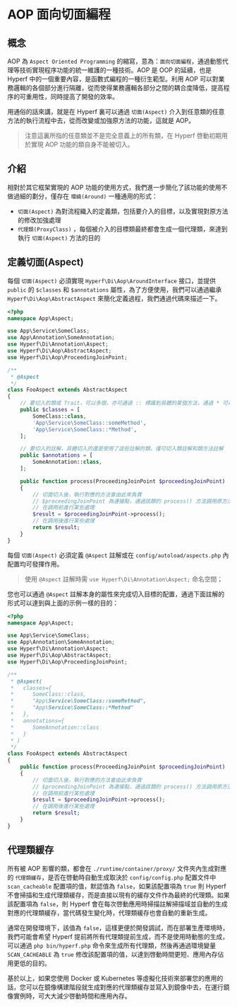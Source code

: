 # AOP 面向切面編程

## 概念

AOP 為 `Aspect Oriented Programming` 的縮寫，意為：`面向切面編程`，通過動態代理等技術實現程序功能的統一維護的一種技術。AOP 是 OOP 的延續，也是 Hyperf 中的一個重要內容，是函數式編程的一種衍生範型。利用 AOP 可以對業務邏輯的各個部分進行隔離，從而使得業務邏輯各部分之間的耦合度降低，提高程序的可重用性，同時提高了開發的效率。

用通俗的話來講，就是在 Hyperf 裏可以通過 `切面(Aspect)` 介入到任意類的任意方法的執行流程中去，從而改變或加強原方法的功能，這就是 AOP。

> 注意這裏所指的任意類並不是完全意義上的所有類，在 Hyperf 啓動初期用於實現 AOP 功能的類自身不能被切入。

## 介紹

相對於其它框架實現的 AOP 功能的使用方式，我們進一步簡化了該功能的使用不做過細的劃分，僅存在 `環繞(Around)` 一種通用的形式：

- `切面(Aspect)` 為對流程織入的定義類，包括要介入的目標，以及實現對原方法的修改加強處理
- `代理類(ProxyClass)` ，每個被介入的目標類最終都會生成一個代理類，來達到執行 `切面(Aspect)` 方法的目的

## 定義切面(Aspect)

每個 `切面(Aspect)` 必須實現 `Hyperf\Di\Aop\AroundInterface` 接口，並提供 `public` 的 `$classes` 和 `$annotations` 屬性，為了方便使用，我們可以通過繼承 `Hyperf\Di\Aop\AbstractAspect` 來簡化定義過程，我們通過代碼來描述一下。

```php
<?php
namespace App\Aspect;

use App\Service\SomeClass;
use App\Annotation\SomeAnnotation;
use Hyperf\Di\Annotation\Aspect;
use Hyperf\Di\Aop\AbstractAspect;
use Hyperf\Di\Aop\ProceedingJoinPoint;

/**
 * @Aspect
 */
class FooAspect extends AbstractAspect
{
    // 要切入的類或 Trait，可以多個，亦可通過 :: 標識到具體的某個方法，通過 * 可以模糊匹配
    public $classes = [
        SomeClass::class,
        'App\Service\SomeClass::someMethod',
        'App\Service\SomeClass::*Method',
    ];

    // 要切入的註解，具體切入的還是使用了這些註解的類，僅可切入類註解和類方法註解
    public $annotations = [
        SomeAnnotation::class,
    ];

    public function process(ProceedingJoinPoint $proceedingJoinPoint)
    {
        // 切面切入後，執行對應的方法會由此來負責
        // $proceedingJoinPoint 為連接點，通過該類的 process() 方法調用原方法並獲得結果
        // 在調用前進行某些處理
        $result = $proceedingJoinPoint->process();
        // 在調用後進行某些處理
        return $result;
    }
}
```

每個 `切面(Aspect)` 必須定義 `@Aspect` 註解或在 `config/autoload/aspects.php` 內配置均可發揮作用。

> 使用 `@Aspect` 註解時需 `use Hyperf\Di\Annotation\Aspect;` 命名空間；

您也可以通過 `@Aspect` 註解本身的屬性來完成切入目標的配置，通過下面註解的形式可以達到與上面的示例一樣的目的：

```php
<?php
namespace App\Aspect;

use App\Service\SomeClass;
use App\Annotation\SomeAnnotation;
use Hyperf\Di\Annotation\Aspect;
use Hyperf\Di\Aop\AbstractAspect;
use Hyperf\Di\Aop\ProceedingJoinPoint;

/**
 * @Aspect(
 *   classes={
 *      SomeClass::class,
 *      "App\Service\SomeClass::someMethod",
 *      "App\Service\SomeClass::*Method"
 *   },
 *   annotations={
 *      SomeAnnotation::class
 *   }
 * )
 */
class FooAspect extends AbstractAspect
{
    public function process(ProceedingJoinPoint $proceedingJoinPoint)
    {
        // 切面切入後，執行對應的方法會由此來負責
        // $proceedingJoinPoint 為連接點，通過該類的 process() 方法調用原方法並獲得結果
        // 在調用前進行某些處理
        $result = $proceedingJoinPoint->process();
        // 在調用後進行某些處理
        return $result;
    }
}
```

## 代理類緩存

所有被 AOP 影響的類，都會在 `./runtime/container/proxy/` 文件夾內生成對應的 `代理類緩存`，是否在啓動時自動生成取決於 `config/config.php` 配置文件中 `scan_cacheable` 配置項的值，默認值為 `false`，如果該配置項為 `true` 則 Hyperf 不會掃描和生成代理類緩存，而是直接以現有的緩存文件作為最終的代理類。如果該配置項為 `false`，則 Hyperf 會在每次啓動應用時掃描註解掃描域並自動的生成對應的代理類緩存，當代碼發生變化時，代理類緩存也會自動的重新生成。

通常在開發環境下，該值為 `false`，這樣更便於開發調試，而在部署生產環境時，我們可能會希望 Hyperf 提前將所有代理類提前生成，而不是使用時動態的生成，可以通過 `php bin/hyperf.php` 命令來生成所有代理類，然後再通過環境變量 `SCAN_CACHEABLE` 為 `true` 修改該配置項的值，以達到啓動時間更短、應用內存佔用更低的目的。

基於以上，如果您使用 Docker 或 Kubernetes 等虛擬化技術來部署您的應用的話，您可以在鏡像構建階段就生成對應的代理類緩存並寫入到鏡像中去，在運行鏡像實例時，可大大減少啓動時間和應用內存。
